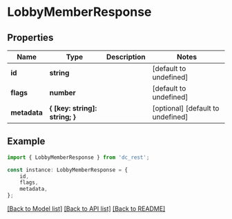 # LobbyMemberResponse


## Properties

Name | Type | Description | Notes
------------ | ------------- | ------------- | -------------
**id** | **string** |  | [default to undefined]
**flags** | **number** |  | [default to undefined]
**metadata** | **{ [key: string]: string; }** |  | [optional] [default to undefined]

## Example

```typescript
import { LobbyMemberResponse } from 'dc_rest';

const instance: LobbyMemberResponse = {
    id,
    flags,
    metadata,
};
```

[[Back to Model list]](../README.md#documentation-for-models) [[Back to API list]](../README.md#documentation-for-api-endpoints) [[Back to README]](../README.md)
